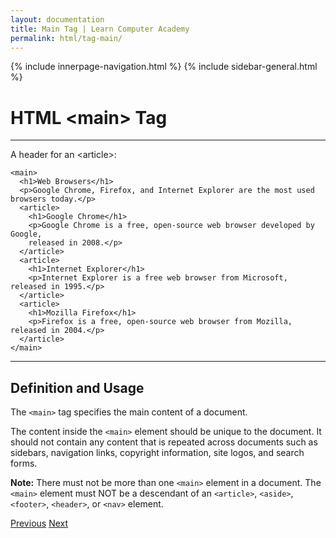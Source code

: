 ```yaml
---
layout: documentation
title: Main Tag | Learn Computer Academy
permalink: html/tag-main/
---
```

<div class="loader">
{% include innerpage-navigation.html %}
{% include sidebar-general.html %}
            <div class="page-content">
                <div class="content-wrapper">
                    <div class="row">
                        <div class="col-md-9 content">
                            <!-- Your content goes started here -->
                            <div class="doc-content">
                                <h1>HTML &lt;main> Tag</h1>
                                <hr>
                                <p>A header for an &lt;article>:</p>
                                <pre class="snippet"><code class="html">&lt;main>
  &lt;h1>Web Browsers&lt;/h1>
  &lt;p>Google Chrome, Firefox, and Internet Explorer are the most used browsers today.&lt;/p>
  &lt;article>
    &lt;h1>Google Chrome&lt;/h1>
    &lt;p>Google Chrome is a free, open-source web browser developed by Google,
    released in 2008.&lt;/p>
  &lt;/article>
  &lt;article>
    &lt;h1>Internet Explorer&lt;/h1>
    &lt;p>Internet Explorer is a free web browser from Microsoft, released in 1995.&lt;/p>
  &lt;/article>
  &lt;article>
    &lt;h1>Mozilla Firefox&lt;/h1>
    &lt;p>Firefox is a free, open-source web browser from Mozilla, released in 2004.&lt;/p>
  &lt;/article>
&lt;/main></code></pre>
                                <hr>
                                <h2>Definition and Usage</h2>
                                <p>The <code>&lt;main></code> tag specifies the main content of a document.</p>
                                <p>The content inside the <code>&lt;main></code> element should be unique to the document. It should not contain any content that is repeated across documents such as sidebars, navigation links, copyright information, site logos, and search forms.</p>
                                <p><b>Note:</b> There must not be more than one <code>&lt;main></code> element in a document. The <code>&lt;main></code> element must NOT be a descendant of an <code>&lt;article></code>, <code>&lt;aside></code>, <code>&lt;footer></code>, <code>&lt;header></code>, or <code>&lt;nav></code> element.</p>
                            </div>
                            <!-- /.Your content goes ends here -->
                            <div class="footer-btn d-flex justify-content-between">
                                <a href="tag-header" class="btn"><i class="fas fa-arrow-circle-left"></i>Previous</a>
                                <a href="tag-mark" class="btn">Next<i class="fas fa-arrow-circle-right"></i></a>
                            </div>
                            <!-- /.End of footer button -->
                        </div>
                        <!-- Right Sidebar Start-->
                        <?php include '../includes/right-sidebar-innerpage.php'; ?>
                        <!-- Right-Sidebar End -->
                    </div>
                </div>
